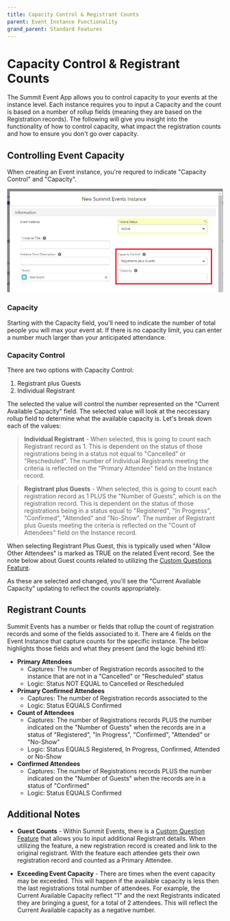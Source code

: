 ```yaml
---
title: Capacity Control & Registrant Counts
parent: Event Instance Functionality
grand_parent: Standard Features
---
```


# Capacity Control & Registrant Counts
The Summit Event App allows you to control capacity to your events at the instance level. Each instance requires you to input a Capacity and the count is based on a number of rollup fields (meaning they are based on the Registration records). The following will give you insight into the functionality of how to control capacity, what impact the registration counts and how to ensure you don't go over capacity.

## Controlling Event Capacity
When creating an Event instance, you're requred to indicate "Capacity Control" and "Capacity". 

![New Instance Screen Shot](../images/New%20Instance%20Screen%20Shot.png)


### Capacity
Starting with the Capacity field, you'll need to indicate the number of total people you will max your event at.  If there is no capacity limit, you can enter a number much larger than your anticipated attendance.

### Capacity Control
There are two options with Capacity Control:
1) Registrant plus Guests
1) Individual Registrant

The selected the value will control the number represented on the "Current Available Capacity" field. The selected value will look at the neccessary rollup field to determine what the available capacity is. Let's break down each of the values:

> **Individual Registrant** - When selected, this is going to count each Registrant record as 1. This is dependent on the status of those registrations being in a status not equal to "Cancelled" or "Rescheduled". The number of Individual Registrants meeting the criteria is reflected on the "Primary Attendee" field on the Instance record.

> **Registrant plus Guests** - When selected, this is going to count each registration record as 1 PLUS the "Number of Guests", which is on the registration record. This is dependent on the status of those registrations being in a status equal to "Registered", "In Progress", "Confirmed", "Attended" and "No-Show". The number of Registrant plus Guests meeting the criteria is reflected on the "Count of Attendees" field on the Instance record.

When selecting Registrant Plus Guest, this is typically used when "Allow Other Attendees" is marked as TRUE on the related Event record. See the note below about Guest counts related to utilizing the [Custom Questions Feature](https://sfdo-community-sprints.github.io/summit-events-app-documentation/docs/advanced-features/custom-questions/).

As these are selected and changed, you'll see the "Current Available Capacity" updating to reflect the counts appropriately.

## Registrant Counts
Summit Events has a number or fields that rollup the count of registration records and some of the fields associated to it. There are 4 fields on the Event Instance that capture counts for the specific instance. The below highlights those fields and what they present (and the logic behind it!):

+ **Primary Attendees**
    + Captures: The number of Registration records associted to the instance that are not in a "Cancelled" or "Rescheduled" status
    + Logic: Status NOT EQUAL to Cancelled or Rescheduled
+ **Primary Confirmed Attendees**
    + Captures: The number of Registration records associated to the 
    + Logic: Status EQUALS Confirmed
+ **Count of Attendees**
    + Captures: The number of Registrations records PLUS the number indicated on the "Number of Guests" when the records are in a status of "Registered", "In Progress", "Confirmed", "Attended" or "No-Show"
    + Logic: Status EQUALS Registered, In Progress, Confirmed, Attended or No-Show
+ **Confirmed Attendees**
    + Captures: The number of Registrations records PLUS the number indicated on the "Number of Guests" when the records are in a status of "Confirmed"
    + Logic: Status EQUALS Confirmed


## Additional Notes
+ **Guest Counts** - Within Summit Events, there is a [Custom Question Feature](https://sfdo-community-sprints.github.io/summit-events-app-documentation/docs/advanced-features/custom-questions/) that allows you to input additional Registrant details. When utilizing the feature, a new registration record is created and link to the original registrant. With the feature each attendee gets their own registration record and counted as a Primary Attendee.

+ **Exceeding Event Capacity** - There are times when the event capacity may be exceeded.  This will happen if the available capacity is less then the last registrations total number of attendees. For example, the Current Available Capacity reflect "1" and the next Registrants indicated they are bringing a guest, for a total of 2 attendees. This will reflect the Current Available capacity as a negative number.
